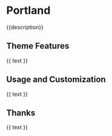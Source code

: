 # Portland
{{description}}


## Theme Features
{{ text }}


## Usage and Customization
{{ text }}


## Thanks
{{ text }}